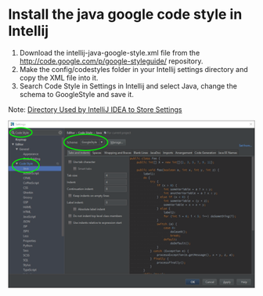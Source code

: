 # Install the java google code style in Intellij
1. Download the intellij-java-google-style.xml file from the http://code.google.com/p/google-styleguide/ repository.
2. Make the config/codestyles folder in your Intellij settings directory and copy the XML file into it.
3. Search Code Style in Settings in Intellij and select Java, change the schema to GoogleStyle and save it.

Note: [Directory Used by IntelliJ IDEA to Store Settings](https://www.jetbrains.com/idea/help/directories-used-by-intellij-idea-to-store-settings-caches-plugins-and-logs.html)

<p>
<img src="intellij-style-setting.png" />
</p>
